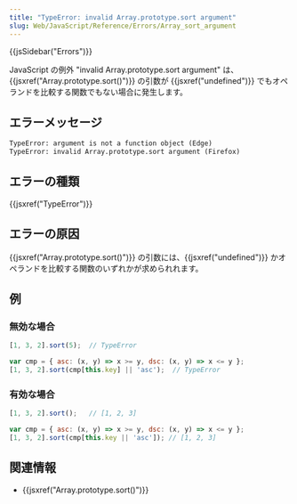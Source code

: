 ```yaml
---
title: "TypeError: invalid Array.prototype.sort argument"
slug: Web/JavaScript/Reference/Errors/Array_sort_argument
---
```


{{jsSidebar("Errors")}}

JavaScript の例外 "invalid Array.prototype.sort argument" は、 {{jsxref("Array.prototype.sort()")}} の引数が {{jsxref("undefined")}} でもオペランドを比較する関数でもない場合に発生します。

## エラーメッセージ

```html
TypeError: argument is not a function object (Edge)
TypeError: invalid Array.prototype.sort argument (Firefox)
```

## エラーの種類

{{jsxref("TypeError")}}

## エラーの原因

{{jsxref("Array.prototype.sort()")}} の引数には、{{jsxref("undefined")}} かオペランドを比較する関数のいずれかが求められれます。

## 例

### 無効な場合

```js example-bad
[1, 3, 2].sort(5);  // TypeError

var cmp = { asc: (x, y) => x >= y, dsc: (x, y) => x <= y };
[1, 3, 2].sort(cmp[this.key] || 'asc');  // TypeError
```

### 有効な場合

```js example-good
[1, 3, 2].sort();   // [1, 2, 3]

var cmp = { asc: (x, y) => x >= y, dsc: (x, y) => x <= y };
[1, 3, 2].sort(cmp[this.key || 'asc']); // [1, 2, 3]
```

## 関連情報

- {{jsxref("Array.prototype.sort()")}}
